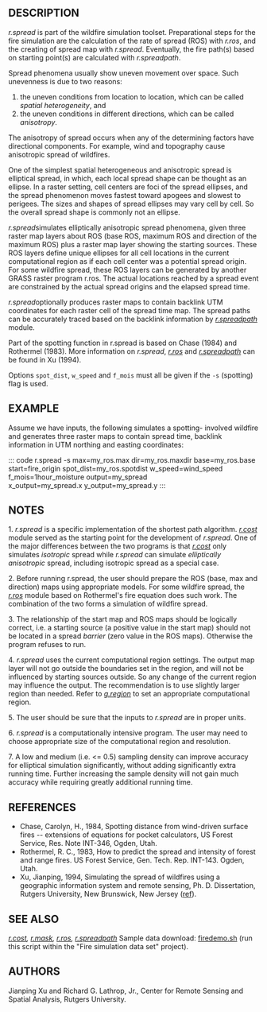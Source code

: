 ## DESCRIPTION

*r.spread* is part of the wildfire simulation toolset. Preparational
steps for the fire simulation are the calculation of the rate of spread
(ROS) with *r.ros*, and the creating of spread map with *r.spread*.
Eventually, the fire path(s) based on starting point(s) are calculated
with *r.spreadpath*.

Spread phenomena usually show uneven movement over space. Such
unevenness is due to two reasons:

1.  the uneven conditions from location to location, which can be called
    *spatial heterogeneity*, and
2.  the uneven conditions in different directions, which can be called
    *anisotropy*.

The anisotropy of spread occurs when any of the determining factors have
directional components. For example, wind and topography cause
anisotropic spread of wildfires.

One of the simplest spatial heterogeneous and anisotropic spread is
elliptical spread, in which, each local spread shape can be thought as
an ellipse. In a raster setting, cell centers are foci of the spread
ellipses, and the spread phenomenon moves fastest toward apogees and
slowest to perigees. The sizes and shapes of spread ellipses may vary
cell by cell. So the overall spread shape is commonly not an ellipse.

*r.spread*simulates elliptically anisotropic spread phenomena, given
three raster map layers about ROS (base ROS, maximum ROS and direction
of the maximum ROS) plus a raster map layer showing the starting
sources. These ROS layers define unique ellipses for all cell locations
in the current computational region as if each cell center was a
potential spread origin. For some wildfire spread, these ROS layers can
be generated by another GRASS raster program r.ros. The actual locations
reached by a spread event are constrained by the actual spread origins
and the elapsed spread time.

*r.spread*optionally produces raster maps to contain backlink UTM
coordinates for each raster cell of the spread time map. The spread
paths can be accurately traced based on the backlink information by
*[r.spreadpath](r.spreadpath.html)* module.

Part of the spotting function in r.spread is based on Chase (1984) and
Rothermel (1983). More information on *r.spread*, *[r.ros](r.ros.html)*
and *[r.spreadpath](r.spreadpath.html)* can be found in Xu (1994).

Options `spot_dist`, `w_speed` and `f_mois` must all be given if the
`-s` (spotting) flag is used.

## EXAMPLE

Assume we have inputs, the following simulates a spotting- involved
wildfire and generates three raster maps to contain spread time,
backlink information in UTM northing and easting coordinates:

::: code
    r.spread -s max=my_ros.max dir=my_ros.maxdir base=my_ros.base \
        start=fire_origin spot_dist=my_ros.spotdist w_speed=wind_speed \
        f_mois=1hour_moisture output=my_spread \
        x_output=my_spread.x y_output=my_spread.y
:::

## NOTES

1\. *r.spread* is a specific implementation of the shortest path
algorithm. *[r.cost](r.cost.html)* module served as the starting point
for the development of *r.spread*. One of the major differences between
the two programs is that *[r.cost](r.cost.html)* only simulates
*isotropic* spread while *r.spread* can simulate *elliptically
anisotropic* spread, including isotropic spread as a special case.

2\. Before running r.spread, the user should prepare the ROS (base, max
and direction) maps using appropriate models. For some wildfire spread,
the *[r.ros](r.ros.html)* module based on Rothermel\'s fire equation
does such work. The combination of the two forms a simulation of
wildfire spread.

3\. The relationship of the start map and ROS maps should be logically
correct, i.e. a starting source (a positive value in the start map)
should not be located in a spread *barrier* (zero value in the ROS
maps). Otherwise the program refuses to run.

4\. *r.spread* uses the current computational region settings. The
output map layer will not go outside the boundaries set in the region,
and will not be influenced by starting sources outside. So any change of
the current region may influence the output. The recommendation is to
use slightly larger region than needed. Refer to
*[g.region](g.region.html)* to set an appropriate computational region.

5\. The user should be sure that the inputs to *r.spread* are in proper
units.

6\. *r.spread* is a computationally intensive program. The user may need
to choose appropriate size of the computational region and resolution.

7\. A low and medium (i.e. \<= 0.5) sampling density can improve
accuracy for elliptical simulation significantly, without adding
significantly extra running time. Further increasing the sample density
will not gain much accuracy while requiring greatly additional running
time.

## REFERENCES

-   Chase, Carolyn, H., 1984, Spotting distance from wind-driven surface
    fires \-- extensions of equations for pocket calculators, US Forest
    Service, Res. Note INT-346, Ogden, Utah.
-   Rothermel, R. C., 1983, How to predict the spread and intensity of
    forest and range fires. US Forest Service, Gen. Tech. Rep. INT-143.
    Ogden, Utah.
-   Xu, Jianping, 1994, Simulating the spread of wildfires using a
    geographic information system and remote sensing, Ph. D.
    Dissertation, Rutgers University, New Brunswick, New Jersey
    ([ref](https://dl.acm.org/citation.cfm?id=921466)).

## SEE ALSO

*[r.cost](r.cost.html), [r.mask](r.mask.html), [r.ros](r.ros.html),
[r.spreadpath](r.spreadpath.html)* Sample data download:
[firedemo.sh](https://grass.osgeo.org/sampledata/firedemo_grass7.sh)
(run this script within the \"Fire simulation data set\" project).

## AUTHORS

Jianping Xu and Richard G. Lathrop, Jr., Center for Remote Sensing and
Spatial Analysis, Rutgers University.
